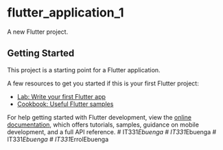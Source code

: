 # flutter_application_1

A new Flutter project.

## Getting Started

This project is a starting point for a Flutter application.

A few resources to get you started if this is your first Flutter project:

- [Lab: Write your first Flutter app](https://docs.flutter.dev/get-started/codelab)
- [Cookbook: Useful Flutter samples](https://docs.flutter.dev/cookbook)

For help getting started with Flutter development, view the
[online documentation](https://docs.flutter.dev/), which offers tutorials,
samples, guidance on mobile development, and a full API reference.
#   I T 3 3 1 _ E b u e n g a  
 #   I T 3 3 1 _ E b u e n g a  
 #   I T 3 3 1 _ E b u e n g a  
 #   I T 3 3 1 _ E r r o l E b u e n g a  
 